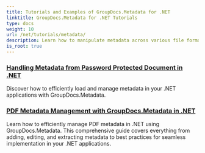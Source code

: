 ```yaml
---
title: Tutorials and Examples of GroupDocs.Metadata for .NET 
linktitle: GroupDocs.Metadata for .NET Tutorials
type: docs
weight: 10
url: /net/tutorials/metadata/
description: Learn how to manipulate metadata across various file formats with detailed examples and step-by-step instructions.
is_root: true
---
```


### [Handling Metadata from Password Protected Document in .NET](./load-metadata/)
Discover how to efficiently load and manage metadata in your .NET applications with GroupDocs.Metadata.
### [PDF Metadata Management with GroupDocs.Metadata in .NET](./pdf-metadata-management/)
Learn how to efficiently manage PDF metadata in .NET using GroupDocs.Metadata. This comprehensive guide covers everything from adding, editing, and extracting metadata to best practices for seamless implementation in your .NET applications.